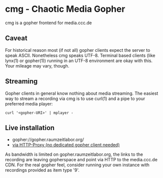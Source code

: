 cmg - Chaotic Media Gopher
==========================

cmg is a gopher frontend for media.ccc.de

Caveat
------

For historical reason most (if not all) gopher clients expect the server
to speak ASCII. Nonetheless cmg speaks UTF-8. Terminal based clients
(like lynx(1) or gopher(1)) running in an UTF-8 environment are okay
with this. Your mileage may vary, though.

Streaming
---------

Gopher clients in general know nothing about media streaming. The
easiest way to stream a recording via cmg is to use curl(1) and a pipe
to your preferred media player:

    curl '<gopher-URI>' | mplayer -

Live installation
-----------------

* gopher://gopher.raumzeitlabor.org/
* [via HTTP-Proxy (no dedicated gopher client needed)](http://gopher.floodgap.com/gopher/gw?a=gopher%3A%2F%2Fgopher.raumzeitlabor.org)

As bandwidth is limited on gopher.raumzeitlabor.org, the links to the
recording are leaving gopherspace and point via HTTP to the media.ccc.de
CDN. For the real gopher feel, consider running your own instance with
recordings provided as item type '9'.
